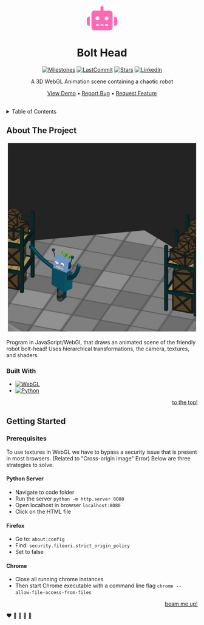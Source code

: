 <a name="top"></a>

<!-- HEADER -->
<div align="center">
  <img src="images/logo.svg" alt="Logo" width=80px>
  
  # Bolt Head

  [![Milestones][milestones-shield]][milestones-url]
  [![LastCommit][last-commit-shield]][last-commit-url]
  [![Stars][stars-shield]][stars-url]
  [![LinkedIn][linkedin-shield]][linkedin-url]
  
  A 3D WebGL Animation scene containing a chaotic robot 
  <br />

  [View Demo](https://github.com/cindyunrau/bolt-head) •
  [Report Bug](https://github.com/cindyunrau/bolt-head/issues) •
  [Request Feature](https://github.com/cindyunrau/bolt-head/issues) 

</div>
<br />

<!-- TABLE OF CONTENTS -->
<details>
  <summary>Table of Contents</summary>
  <ol>
    <li><a href="#about-the-project">About The Project</a></li>
    <li><a href="#getting-started">Getting Started</a></li>
    <li><a href="#to-do">To-do</a></li>
    <li><a href="#deliverables">Deliverables</a></li>
    <li><a href="#resources">Resources</a></li>
  </ol>
</details>

<!-- ABOUT THE PROJECT -->
## About The Project
<p align="center">
    <img src="images/screenshot.jpg" alt="Screenshot">
  </a>
</p>

Program in JavaScript/WebGL that draws an animated scene of the friendly robot bolt-head! Uses hierarchical transformations, the camera, textures, and shaders.

### Built With
* [![WebGL][webGL-shield]][webGL-url]
* [![Python][python-shield]][python-url]

<p align="right">
  <a href="#top">to the top!</a>
</p>

<!-- GETTING STARTED -->
## Getting Started

### Prerequisites

To use textures in WebGL we have to bypass a security issue that is present in most browsers. (Related to "Cross-origin image" Error) Below are three strategies to solve.

#### Python Server

* Navigate to code folder
* Run the server
   ```python -m http.server 8080```
* Open localhost in browser
   ```localhost:8080```
* Click on the HTML file

#### Firefox

* Go to:
  ```about:config```
* Find:
  ```security.fileuri.strict_origin_policy```
* Set to false

#### Chrome

* Close all running chrome instances
* Then start Chrome executable with a command line flag 
  ```chrome --allow-file-access-from-files```

<p align="right">
  <a href="#top">beam me up!</a>
</p>

:heart:
:yellow_heart:
:green_heart:
:blue_heart: 
:purple_heart:


<!-- BADGES -->
[milestones-shield]: https://img.shields.io/github/milestones/all/cindyunrau/bolt-head?color=%23ff69b4&style=for-the-badge
[milestones-url]: https://google.ca
[last-commit-shield]: https://img.shields.io/github/last-commit/cindyunrau/bolt-head/main?color=%2300ffff&style=for-the-badge
[last-commit-url]: https://github.com/cindyunrau/bolt-head/commits/main
[stars-shield]: https://img.shields.io/github/stars/cindyunrau/bolt-head.svg?color=%23fff740&style=for-the-badge
[stars-url]: https://github.com/cindyunrau/bolt-head
[linkedin-shield]: https://img.shields.io/badge/-LinkedIn-black.svg?style=for-the-badge&logo=linkedin&colorB=555
[linkedin-url]: https://linkedin.com/in/cindyunrau
[webGL-shield]: https://img.shields.io/badge/WebGL-990000?logo=webgl&logoColor=white&style=for-the-badge
[webGL-url]: https://get.webgl.org/
[python-shield]: https://img.shields.io/badge/python-3670A0?style=for-the-badge&logo=python&logoColor=ffdd54
[python-url]: https://www.python.org/

<!-- IMAGES -->
[featured-image]: images/robot.gif
